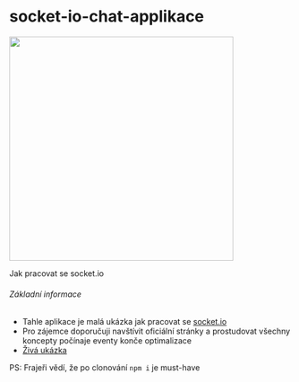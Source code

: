 # socket-io-chat-applikace
<img src="https://media2.giphy.com/media/2aNMNAPUVqQNeoL2X3/giphy.gif?cid=790b7611be9d94c4ae427909699a1997da156f66bc359102&rid=giphy.gif&ct=g" width="400">

Jak pracovat se socket.io

###### Základní informace
- Tahle aplikace je malá ukázka jak pracovat se [socket.io](https://socket.io/)
- Pro zájemce doporučuji navštívit oficiální stránky a prostudovat všechny koncepty počínaje eventy konče optimalizace
- [Živá ukázka](https://socket-io-lesson.herokuapp.com/)

PS: Frajeři vědí, že po clonování `npm i` je must-have
